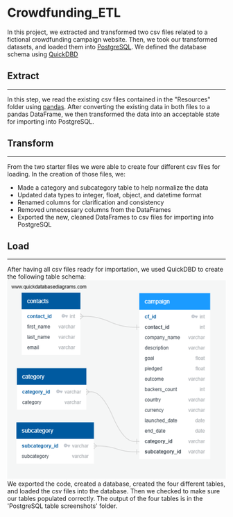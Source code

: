 # Crowdfunding_ETL
In this project, we extracted and transformed two csv files related to a fictional crowdfunding campaign website. Then, we took our transformed datasets, and loaded them into [PostgreSQL](https://www.postgresql.org/). We defined the database schema using [QuickDBD](https://www.quickdatabasediagrams.com/)

## Extract
---
In this step, we read the existing csv files contained in the "Resources" folder using [pandas](https://pypi.org/project/pandas/). After converting the existing data in both files to a pandas DataFrame, we then transformed the data into an acceptable state for importing into PostgreSQL.

## Transform
---
From the two starter files we were able to create four different csv files for loading. In the creation of those files, we:
- Made a category and subcategory table to help normalize the data
- Updated data types to integer, float, object, and datetime format
- Renamed columns for clarification and consistency
- Removed unnecessary columns from the DataFrames
- Exported the new, cleaned DataFrames to csv files for importing into PostgreSQL

## Load
---
After having all csv files ready for importation, we used QuickDBD to create the following table schema: ![Schema of Crowdfunding Database](https://github.com/QJones76/Crowdfunding_ETL/blob/main/data_output/crowdfunding_db_ERD.png)
We exported the code, created a database, created the four different tables, and loaded the csv files into the database. Then we checked to make sure our tables populated correctly. The output of the four tables is in the 'PostgreSQL table screenshots' folder. 
